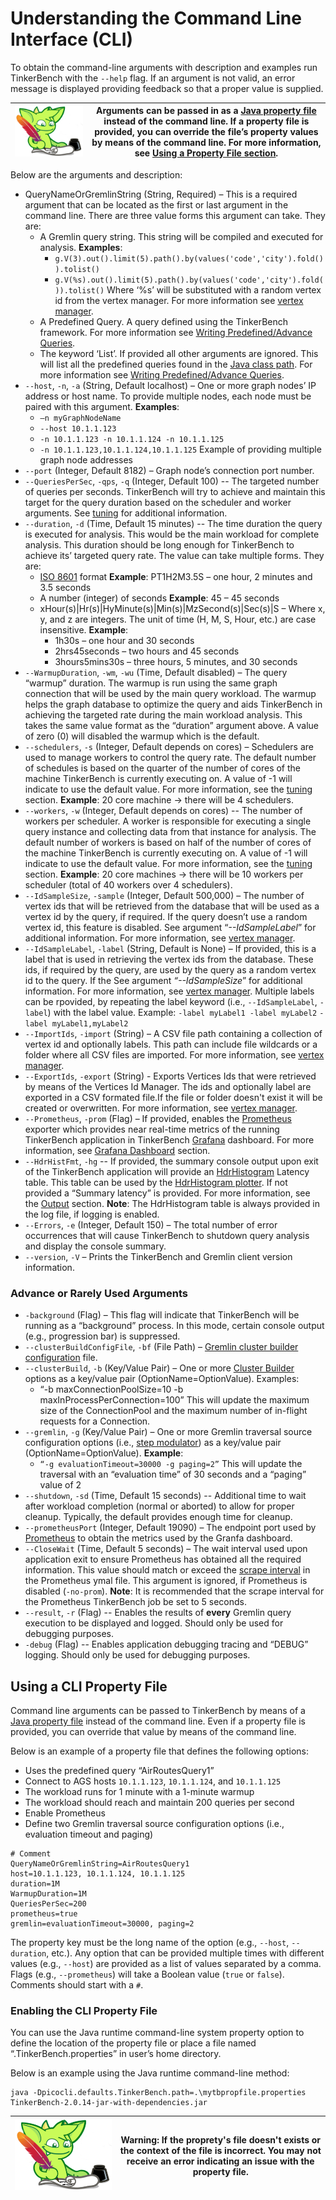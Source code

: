 # Understanding the Command Line Interface (CLI)

To obtain the command-line arguments with description and examples run TinkerBench with the `--help` flag. If an argument is not valid, an error message is displayed providing feedback so that a proper value is supplied.

| ![image](media/gremlin-apache.png) | Arguments can be passed in as a [Java property file](https://localizely.com/java-properties-file/) instead of the command line. If a property file is provided, you can override the file’s property values by means of the command line. For more information, see [Using a Property File section](#using-a-cli-property-file). |
|------------------------------------------------------------------------------------------------------|----------------------------------------------------------------------------------------------------------------------------------------------------------------------------------------------------------------------------------------------------------------------------------------------------------------------------------|

Below are the arguments and description:

-   QueryNameOrGremlinString (String, Required) – This is a required argument that can be located as the first or last argument in the command line. There are three value forms this argument can take. They are:
    -   A Gremlin query string. This string will be compiled and executed for analysis. **Examples**:
        -   `g.V(3).out().limit(5).path().by(values('code','city').fold()).tolist()`
        -   `g.V(%s).out().limit(5).path().by(values('code','city').fold()).tolist()` Where ‘%s’ will be substituted with a random vertex id from the vertex manager. For more information see [vertex manager](./vertex_id_manager.md).
    -   A Predefined Query. A query defined using the TinkerBench framework. For more information see [Writing Predefined/Advance Queries](./writing_predefined_queries.md).
    -   The keyword ‘List’. If provided all other arguments are ignored. This will list all the predefined queries found in the [Java class path](https://en.wikipedia.org/wiki/Classpath). For more information see [Writing Predefined/Advance Queries](./writing_predefined_queries.md).
-   `--host`, `-n`, `-a` (String, Default localhost) – One or more graph nodes’ IP address or host name. To provide multiple nodes, each node must be paired with this argument. **Examples**:
    -   `–n myGraphNodeName`
    -   `--host 10.1.1.123`
    -   `-n 10.1.1.123 -n 10.1.1.124 -n 10.1.1.125`
    -   `-n 10.1.1.123,10.1.1.124,10.1.1.125`
        Example of providing multiple graph node addresses
-   `--port` (Integer, Default 8182) – Graph node’s connection port number.
-   `--QueriesPerSec`, `-qps`, `-q` (Integer, Default 100) -- The targeted number of queries per seconds. TinkerBench will try to achieve and maintain this target for the query duration based on the scheduler and worker arguments. See [tuning](./tuning.md) for additional information.
-   `--duration`, `-d` (Time, Default 15 minutes) -- The time duration the query is executed for analysis. This would be the main workload for complete analysis. This duration should be long enough for TinkerBench to achieve its’ targeted query rate. The value can take multiple forms. They are:
    -   [ISO 8601](https://docs.oracle.com/javase/8/docs/api/java/time/format/DateTimeFormatter.html) format **Example**: PT1H2M3.5S – one hour, 2 minutes and 3.5 seconds
    -   A number (integer) of seconds **Example**: 45 – 45 seconds
    -   xHour(s)\|Hr(s)\|HyMinute(s)\|Min(s)\|MzSecond(s)\|Sec(s)\|S – Where x, y, and z are integers. The unit of time (H, M, S, Hour, etc.) are case insensitive. **Example**:
        -   1h30s – one hour and 30 seconds
        -   2hrs45seconds – two hours and 45 seconds
        -   3hours5mins30s – three hours, 5 minutes, and 30 seconds
-   `--WarmupDuration`, `-wm`, `-wu` (Time, Default disabled) – The query “warmup” duration. The warmup is run using the same graph connection that will be used by the main query workload. The warmup helps the graph database to optimize the query and aids TinkerBench in achieving the targeted rate during the main workload analysis. This takes the same value format as the “duration” argument above. A value of zero (0) will disabled the warmup which is the default.
-   `--schedulers`, `-s` (Integer, Default depends on cores) – Schedulers are used to manage workers to control the query rate. The default number of schedules is based on the quarter of the number of cores of the machine TinkerBench is currently executing on. A value of -1 will indicate to use the default value. For more information, see the [tuning](./tuning.md) section. **Example**: 20 core machine -\> there will be 4 schedulers.
-   `--workers`, `-w` (Integer, Default depends on cores) -- The number of workers per scheduler. A worker is responsible for executing a single query instance and collecting data from that instance for analysis. The default number of workers is based on half of the number of cores of the machine TinkerBench is currently executing on. A value of -1 will indicate to use the default value. For more information, see the [tuning](./tuning.md) section. **Example**: 20 core machines -\> there will be 10 workers per scheduler (total of 40 workers over 4 schedulers).
-   `--IdSampleSize`, `-sample` (Integer, Default 500,000) – The number of vertex ids that will be retrieved from the database that will be used as a vertex id by the query, if required. If the query doesn’t use a random vertex id, this feature is disabled. See argument “*--IdSampleLabel*” for additional information. For more information, see [vertex manager](./vertex_id_manager.md).
-   `--IdSampleLabel`, `-label` (String, Default is None) – If provided, this is a label that is used in retrieving the vertex ids from the database. These ids, if required by the query, are used by the query as a random vertex id to the query. If the See argument *“--IdSampleSize*” for additional information. For more information, see [vertex manager](./vertex_id_manager.md).
    Multiple labels can be rpovided, by repeating the label keyword (i.e., `--IdSampleLabel`, `-label`) with the label value.
    Example: `-label myLabel1 -label myLabel2`
                `-label myLabel1,myLabel2`
-   `--ImportIds`, `-import` (String) – A CSV file path containing a collection of vertex id and optionally labels. This path can include file wildcards or a folder where all CSV files are imported. For more information, see [vertex manager](./vertex_id_manager.md).
-   `--ExportIds`, `-export` (String) - Exports Vertices Ids that were retrieved by means of the Vertices Id Manager. The ids and optionally label are exported in a CSV formated file.If the file or folder doesn't exist it will be created or overwritten. For more information, see [vertex manager](./vertex_id_manager.md).
-   `--Prometheus`, `-prom` (Flag) – If provided, enables the [Prometheus](https://prometheus.io/) exporter which provides near real-time metrics of the running TinkerBench application in TinkerBench [Grafana](https://grafana.com/grafana/dashboards/) dashboard. For more information, see [Grafana Dashboard](./grafana_dashboard.md) section.
-   `--HdrHistFmt`, `-hg` -- If provided, the summary console output upon exit of the TinkerBench application will provide an [HdrHistogram](https://github.com/HdrHistogram) Latency table. This table can be used by the [HdrHistogram plotter](https://hdrhistogram.github.io/HdrHistogram/plotFiles.html). If not provided a “Summary latency” is provided. For more information, see the [Output](./understanding_output.md) section. **Note**: The HdrHistogram table is always provided in the log file, if logging is enabled.
-   `--Errors`, `-e` (Integer, Default 150) – The total number of error occurrences that will cause TinkerBench to shutdown query analysis and display the console summary.
-   `--version`, `-V` – Prints the TinkerBench and Gremlin client version information.

### Advance or Rarely Used Arguments

-   `-background` (Flag) – This flag will indicate that TinkerBench will be running as a “background” process. In this mode, certain console output (e.g., progression bar) is suppressed.
-   `--clusterBuildConfigFile`, `-bf` (File Path) – [Gremlin cluster builder configuration](https://www.gremlin.com/docs/getting-started-agent-configuration) file.
-   `--clusterBuild`, `-b` (Key/Value Pair) – One or more [Cluster Builder](https://tinkerpop.apache.org/javadocs/current/full/org/apache/tinkerpop/gremlin/driver/Cluster.Builder.html) options as a key/value pair (OptionName=OptionValue). Examples:
    -   “-b maxConnectionPoolSize=10 -b maxInProcessPerConnection=100”
        This will update the maximum size of the ConnectionPool and the maximum number of in-flight requests for a Connection.
-   `--gremlin`, `-g` (Key/Value Pair) – One or more Gremlin traversal source configuration options (i.e., [step modulator](https://tinkerpop.apache.org/docs/current/tutorials/gremlins-anatomy/)) as a key/value pair (OptionName=OptionValue). **Example**:
    -   `“-g evaluationTimeout=30000 -g paging=2”`
        This will update the traversal with an “evaluation time” of 30 seconds and a “paging” value of 2
-   `--shutdown`, `-sd` (Time, Default 15 seconds) -- Additional time to wait after workload completion (normal or aborted) to allow for proper cleanup. Typically, the default provides enough time for cleanup.
-   `--prometheusPort` (Integer, Default 19090) – The endpoint port used by [Prometheus](https://prometheus.io/docs/prometheus/latest/configuration/configuration/) to obtain the metrics used by the Granfa dashboard.
-   `--CloseWait` (Time, Default 5 seconds) – The wait interval used upon application exit to ensure Prometheus has obtained all the required information. This value should match or exceed the [scrape interval](https://prometheus.io/docs/prometheus/latest/configuration/configuration/) in the Prometheus ymal file. This argument is ignored, if Prometheus is disabled (`-no-prom`). **Note**: It is recommended that the scrape interval for the Prometheus TinkerBench job be set to 5 seconds.
-   `--result`, `-r` (Flag) -- Enables the results of **every** Gremlin query execution to be displayed and logged. Should only be used for debugging purposes.
-   `-debug` (Flag) -- Enables application debugging tracing and “DEBUG” logging. Should only be used for debugging purposes.

## Using a CLI Property File

Command line arguments can be passed to TinkerBench by means of a [Java property file](https://localizely.com/java-properties-file/) instead of the command line. Even if a property file is provided, you can override that value by means of the command line.

Below is an example of a property file that defines the following options:

-   Uses the predefined query “AirRoutesQuery1”
-   Connect to AGS hosts `10.1.1.123`, `10.1.1.124`, and `10.1.1.125`
-   The workload runs for 1 minute with a 1-minute warmup
-   The workload should reach and maintain 200 queries per second
-   Enable Prometheus
-   Define two Gremlin traversal source configuration options (i.e., evaluation timeout and paging)

```
# Comment
QueryNameOrGremlinString=AirRoutesQuery1
host=10.1.1.123, 10.1.1.124, 10.1.1.125
duration=1M
WarmupDuration=1M
QueriesPerSec=200
prometheus=true
gremlin=evaluationTimeout=30000, paging=2
```

The property key must be the long name of the option (e.g., `--host`, `--duration`, etc.). Any option that can be provided multiple times with different values (e.g., `--host`) are provided as a list of values separated by a comma. Flags (e.g., `--prometheus`) will take a Boolean value (`true` or `false`). Comments should start with a `#`.

### Enabling the CLI Property File

You can use the Java runtime command-line system property option to define the location of the property file or place a file named “.TinkerBench.properties” in user’s home directory.

Below is an example using the Java runtime command-line method:

```
java -Dpicocli.defaults.TinkerBench.path=.\mytbpropfile.properties TinkerBench-2.0.14-jar-with-dependencies.jar
```

| ![image](media/gremlin-apache.png) | Warning: If the proprety's file doesn't exists or the context of the file is incorrect. You may not receive an error indicating an issue with the property file. |
|------------------------------------------------------------------------------------------------------|------------------------------------------------------------------------------------------------------------------------------------------------------------------|
